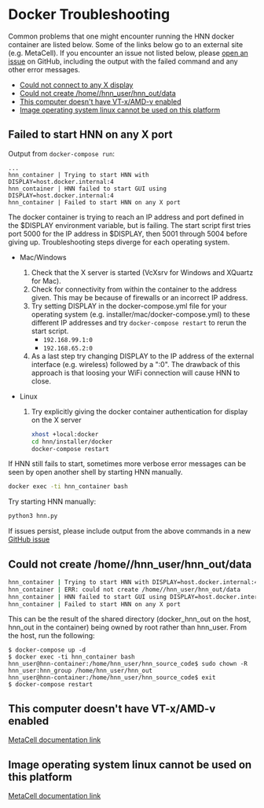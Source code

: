 # Docker Troubleshooting

Common problems that one might encounter running the HNN docker container are listed below. Some of the links below go to an external site (e.g. MetaCell). If you encounter an issue not listed below, please [open an issue](https://github.com/jonescompneurolab/hnn/issues) on GitHub, including the output with the failed command and any other error messages.

* [Could not connect to any X display](#xdisplay)
* [Could not create /home//hnn_user/hnn_out/data](#dir)
* [This computer doesn't have VT-x/AMD-v enabled](#vtx)
* [Image operating system linux cannot be used on this platform](#image)

<a name="xdisplay"/>

## Failed to start HNN on any X port

Output from `docker-compose run`:

```none
...
hnn_container | Trying to start HNN with DISPLAY=host.docker.internal:4
hnn_container | HNN failed to start GUI using DISPLAY=host.docker.internal:4
hnn_container | Failed to start HNN on any X port
```

The docker container is trying to reach an IP address and port defined in the $DISPLAY environment variable, but is failing. The start script first tries port 5000 for the IP address in $DISPLAY, then 5001 through 5004 before giving up. Troubleshooting steps diverge for each operating system.

* Mac/Windows

    1. Check that the X server is started (VcXsrv for Windows and XQuartz for Mac).
    2. Check for connectivity from within the container to the address given. This may be because of firewalls or an incorrect IP address.
    3. Try setting DISPLAY in the docker-compose.yml file for your operating system (e.g. installer/mac/docker-compose.yml) to these different IP addresses and try `docker-compose restart` to rerun the start script.
        * `192.168.99.1:0`
        * `192.168.65.2:0`
    4. As a last step try changing DISPLAY to the IP address of the external interface (e.g. wireless) followed by a ":0". The drawback of this approach is that loosing your WiFi connection will cause HNN to close.

* Linux

    1. Try explicitly giving the docker container authentication for display on the X server

        ```bash
        xhost +local:docker
        cd hnn/installer/docker
        docker-compose restart
        ```

If HNN still fails to start, sometimes more verbose error messages can be seen by open another shell by starting HNN manually.

```bash
docker exec -ti hnn_container bash
```

Try starting HNN manually:

```bash
python3 hnn.py
```

If issues persist, please include output from the above commands in a new [GitHub issue](https://github.com/jonescompneurolab/hnn/issues)

<a name="dir"/>

## Could not create /home//hnn_user/hnn_out/data

```bash
hnn_container | Trying to start HNN with DISPLAY=host.docker.internal:4
hnn_container | ERR: could not create /home//hnn_user/hnn_out/data
hnn_container | HNN failed to start GUI using DISPLAY=host.docker.internal:4
hnn_container | Failed to start HNN on any X port
```

This can be the result of the shared directory (docker_hnn_out on the host, hnn_out in the container) being owned by root rather than hnn_user. From the host, run the following:

```none
$ docker-compose up -d
$ docker exec -ti hnn_container bash
hnn_user@hnn-container:/home/hnn_user/hnn_source_code$ sudo chown -R hnn_user:hnn_group /home/hnn_user/hnn_out
hnn_user@hnn-container:/home/hnn_user/hnn_source_code$ exit
$ docker-compose restart
```

<a name="vtx"/>

## This computer doesn't have VT-x/AMD-v enabled

[MetaCell documentation link](https://github.com/MetaCell/NetPyNE-UI/wiki/Docker-installation#problem-this-computer-doesnt-have-vt-xamd-v-enabled)

<a name="image"/>

## Image operating system linux cannot be used on this platform

[MetaCell documentation link](https://github.com/MetaCell/NetPyNE-UI/wiki/Docker-installation#problem-image-operating-system-linux-cannot-be-used-on-this-platform)

